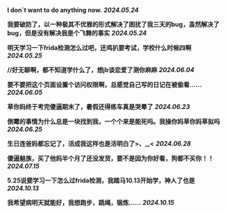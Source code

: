 **I don`t want to do anything now.** ***2024.05.24***

**我要破防了，以一种极其不优雅的形式解决了困扰了我三天的bug，虽然解决了bug，但是没有解决我是个飞舞的事实** ***2024.05.24***

**明天学习一下frida检测怎么过吧，还鸡扒要考试，学校什么时候四啊** ***2024.05.25***

**//好无聊啊，都不知道学什么了，想jb谈恋爱了测你麻麻** ***2024.06.04***

**要不要把这个页面设置个访问权限啊，总感觉自己写的日记在被偷看......** ***2024.06.05***

**草你妈终于考完傻逼期末了，暑假还得练车真是哭晕了** ***2024.06.23***

**倒霉的事情为什么总是一块找到我，一个个来是能死吗。我操你妈草你妈草拟吗** ***2024.06.25***

**生日连爸妈都忘记了，活成我这样也是活明白了>、_,<** ***2024.06.28***

**傻逼魅族，买了他妈半个月了还没发货，要不是因为你好看，狗都不买你！！** ***2024.07.15***

**5.25说要学习一下怎么过frida检测，我踏马10.13开始学，神人了也是** ***2024.10.13***

**我希望病明天就能好，我想跑步，跳绳，锻炼......** ***2024.10.15***
